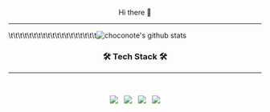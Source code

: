 <p align="center"> Hi there 👋</p>
<hr>

<!--
**choconote/choconote** is a ✨ _special_ ✨ repository because its `README.md` (this file) appears on your GitHub profile.

Here are some ideas to get you started:

- 🔭 I’m currently working on ...
- 🌱 I’m currently learning ...
- 👯 I’m looking to collaborate on ...
- 🤔 I’m looking for help with ...
- 💬 Ask me about ...
- 📫 How to reach me: ...
- 😄 Pronouns: ...
- ⚡ Fun fact: ...
-->

\t\t\t\t\t\t\t\t\t\t\t\t\t\t\t\t\t\t\t![choconote's github stats](https://github-readme-stats.vercel.app/api?username=choconote&show_icons=true)


<h3 align="center"><b>🛠 Tech Stack 🛠</b></h3>
<hr>
<br>
<p align="center">
<img src="https://img.shields.io/badge/HTML5-E34F26?style=flat-square&logo=HTML5&logoColor=white"/></a> &nbsp
<img src="https://img.shields.io/badge/CSS3-1572B6?style=flat-square&logo=CSS3&logoColor=white"/></a> &nbsp
<img src="https://img.shields.io/badge/JavaScript-F7DF1E?style=flat-square&logo=JavaScript&logoColor=white"/></a> &nbsp
<img src="https://img.shields.io/badge/Node.js-339933?style=flat-square&logo=Node.js&logoColor=white"/></a>                                                               </p>


